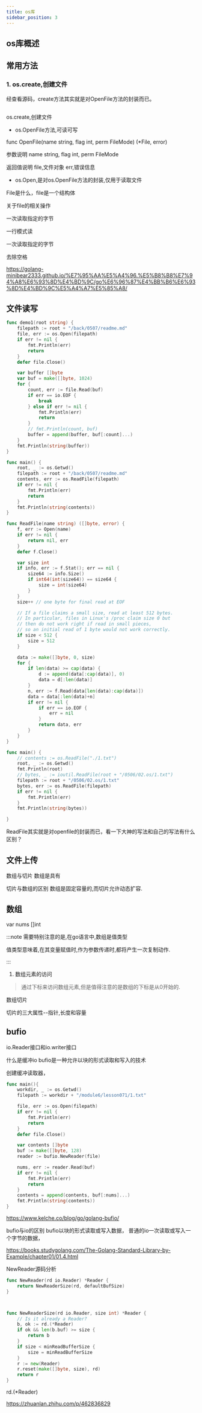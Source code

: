 ```yaml
---
title: os库
sidebar_position: 3
---
```


## os库概述

## 常用方法

### 1. os.create,创建文件



经查看源码，create方法其实就是对OpenFile方法的封装而已。
```go

```



os.create,创建文件


- os.OpenFile方法,可读可写

func OpenFile(name string, flag int, perm FileMode) (*File, error) 

参数说明
name string, 
flag int, 
perm FileMode



返回值说明
file,文件对象
err,错误信息


- os.Open,是对os.OpenFile方法的封装,仅用于读取文件





File是什么，file是一个结构体


关于file的相关操作



一次读取指定的字节

一行模式读

一次读取指定的字节



去除空格

https://golang-minibear2333.github.io/%E7%95%AA%E5%A4%96.%E5%B8%B8%E7%94%A8%E6%93%8D%E4%BD%9C/go%E6%96%87%E4%BB%B6%E6%93%8D%E4%BD%9C%E5%A4%A7%E5%85%A8/


## 文件读写


```go
func demo1(root string) {
	filepath := root + "/back/0507/readme.md"
	file, err := os.Open(filepath)
	if err != nil {
		fmt.Println(err)
		return
	}
	defer file.Close()

	var buffer []byte
	var buf = make([]byte, 1024)
	for {
		count, err := file.Read(buf)
		if err == io.EOF {
			break
		} else if err != nil {
			fmt.Println(err)
			return
		}
		// fmt.Println(count, buf)
		buffer = append(buffer, buf[:count]...)
	}
	fmt.Println(string(buffer))
}
```


```go
func main() {
	root, _ := os.Getwd()
	filepath := root + "/back/0507/readme.md"
	contents, err := os.ReadFile(filepath)
	if err != nil {
		fmt.Println(err)
		return
	}
	fmt.Println(string(contents))
}
```



```go
func ReadFile(name string) ([]byte, error) {
	f, err := Open(name)
	if err != nil {
		return nil, err
	}
	defer f.Close()

	var size int
	if info, err := f.Stat(); err == nil {
		size64 := info.Size()
		if int64(int(size64)) == size64 {
			size = int(size64)
		}
	}
	size++ // one byte for final read at EOF

	// If a file claims a small size, read at least 512 bytes.
	// In particular, files in Linux's /proc claim size 0 but
	// then do not work right if read in small pieces,
	// so an initial read of 1 byte would not work correctly.
	if size < 512 {
		size = 512
	}

	data := make([]byte, 0, size)
	for {
		if len(data) >= cap(data) {
			d := append(data[:cap(data)], 0)
			data = d[:len(data)]
		}
		n, err := f.Read(data[len(data):cap(data)])
		data = data[:len(data)+n]
		if err != nil {
			if err == io.EOF {
				err = nil
			}
			return data, err
		}
	}
}
```







```go
func main() {
	// contents := os.ReadFile("./1.txt")
	root, _ := os.Getwd()
	fmt.Println(root)
	// bytes, _ := ioutil.ReadFile(root + "/0506/02.os/1.txt")
	filepath := root + "/0506/02.os/1.txt"
	bytes, err := os.ReadFile(filepath)
	if err != nil {
		fmt.Println(err)
	}
	fmt.Println(string(bytes))

}
```

ReadFile其实就是对openfile的封装而已，看一下大神的写法和自己的写法有什么区别？

## 文件上传




数组与切片
数组是具有

切片与数组的区别
数组是固定容量的,而切片允许动态扩容.








## 数组
var nums []int


:::note
需要特别注意的是,在go语言中,数组是值类型

值类型意味着,在其变量赋值时,作为参数传递时,都将产生一次复制动作.

:::

1. 数组元素的访问

> 通过下标来访问数组元素,但是值得注意的是数组的下标是从0开始的.



数组切片

切片的三大属性--指针,长度和容量


## bufio

io.Reader接口和io.writer接口

什么是缓冲io
bufio是一种允许以块的形式读取和写入的技术

创建缓冲读取器，

```go
func main(){
	workdir, _ := os.Getwd()
	filepath := workdir + "/module6/lesson071/1.txt"

	file, err := os.Open(filepath)
	if err != nil {
		fmt.Println(err)
		return
	}
	defer file.Close()

	var contents []byte
	buf := make([]byte, 128)
	reader := bufio.NewReader(file)

	nums, err := reader.Read(buf)
	if err != nil {
		fmt.Println(err)
		return
	}
	contents = append(contents, buf[:nums]...)
	fmt.Println(string(contents))
}
```

https://www.kelche.co/blog/go/golang-bufio/

bufio与io的区别
bufio以块的形式读取或写入数据，
普通的io一次读取或写入一个字节的数据，

https://books.studygolang.com/The-Golang-Standard-Library-by-Example/chapter01/01.4.html



NewReader源码分析


```go
func NewReader(rd io.Reader) *Reader {
	return NewReaderSize(rd, defaultBufSize)
}



func NewReaderSize(rd io.Reader, size int) *Reader {
	// Is it already a Reader?
	b, ok := rd.(*Reader)
	if ok && len(b.buf) >= size {
		return b
	}
	if size < minReadBufferSize {
		size = minReadBufferSize
	}
	r := new(Reader)
	r.reset(make([]byte, size), rd)
	return r
}

```
rd.(*Reader)


https://zhuanlan.zhihu.com/p/462836829
